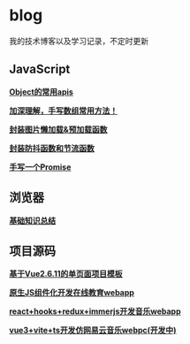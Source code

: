 # blog
我的技术博客以及学习记录，不定时更新

## JavaScript
**[Object的常用apis](https://github.com/sanjings/blog/issues/1)**  

**[加深理解，手写数组常用方法！](https://github.com/sanjings/blog/issues/6)**  

**[封装图片懒加载&预加载函数](https://github.com/sanjings/blog/issues/3)**  

**[封装防抖函数和节流函数](https://github.com/sanjings/blog/issues/4)**

**[手写一个Promise](https://github.com/sanjings/blog/issues/5)**

## 浏览器
**[基础知识总结](https://github.com/sanjings/blog/issues/2)**  

## 项目源码
**[基于Vue2.6.11的单页面项目模板](https://github.com/sanjings/vue2-spa-template)**  

**[原生JS组件化开发在线教育webapp](https://github.com/sanjings/js-component-education)**  

**[react+hooks+redux+immerjs开发音乐webapp](https://github.com/sanjings/react-hooks-music-h5)**  

**[vue3+vite+ts开发仿网易云音乐webpc(开发中)](https://github.com/sanjings/vue3-vite-ts-music-pc)**  



